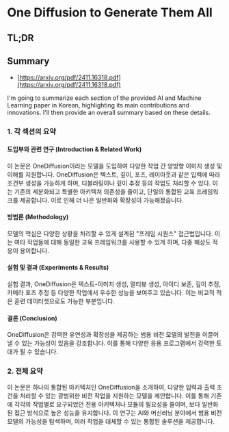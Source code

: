 # One Diffusion to Generate Them All
## TL;DR
## Summary
- [https://arxiv.org/pdf/2411.16318.pdf](https://arxiv.org/pdf/2411.16318.pdf)

I'm going to summarize each section of the provided AI and Machine Learning paper in Korean, highlighting its main contributions and innovations. I'll then provide an overall summary based on these details.

### 1. 각 섹션의 요약

#### 도입부와 관련 연구 (Introduction & Related Work)
이 논문은 OneDiffusion이라는 모델을 도입하여 다양한 작업 간 양방향 이미지 생성 및 이해를 지원합니다. OneDiffusion은 텍스트, 깊이, 포즈, 레이아웃과 같은 입력에 따라 조건부 생성을 가능하게 하며, 디블러링이나 깊이 추정 등의 작업도 처리할 수 있다. 이는 기존의 세분화되고 특별한 아키텍처 의존성을 줄이고, 단일의 통합된 교육 프레임워크를 제공합니다. 이로 인해 더 나은 일반화와 확장성이 가능해졌습니다.

#### 방법론 (Methodology)
모델의 핵심은 다양한 상황을 처리할 수 있게 설계된 "프레임 시퀀스" 접근법입니다. 이는 여타 작업들에 대해 동일한 교육 프레임워크를 사용할 수 있게 하며, 다중 해상도 적응이 용이합니다.

#### 실험 및 결과 (Experiments & Results)
실험 결과, OneDiffusion은 텍스트-이미지 생성, 멀티뷰 생성, 아이디 보존, 깊이 추정, 카메라 포즈 추정 등 다양한 작업에서 우수한 성능을 보여주고 있습니다. 이는 비교적 적은 훈련 데이터셋으로도 가능한 부분입니다.

#### 결론 (Conclusion)
OneDiffusion은 강력한 유연성과 확장성을 제공하는 범용 비전 모델의 발전을 이끌어 낼 수 있는 가능성이 있음을 강조합니다. 이를 통해 다양한 응용 프로그램에서 강력한 토대가 될 수 있습니다.

### 2. 전체 요약
이 논문은 하나의 통합된 아키텍처인 OneDiffusion을 소개하여, 다양한 입력과 출력 조건을 처리할 수 있는 광범위한 비전 작업을 지원하는 모델을 제안합니다. 이를 통해 기존에 각각의 작업별로 요구되었던 전용 아키텍처나 모듈의 필요성을 줄이며, 보다 일반화된 접근 방식으로 높은 성능을 유지합니다. 이 연구는 AI와 머신러닝 분야에서 범용 비전 모델의 가능성을 탐색하며, 여러 작업을 대체할 수 있는 통합된 솔루션을 제공합니다.